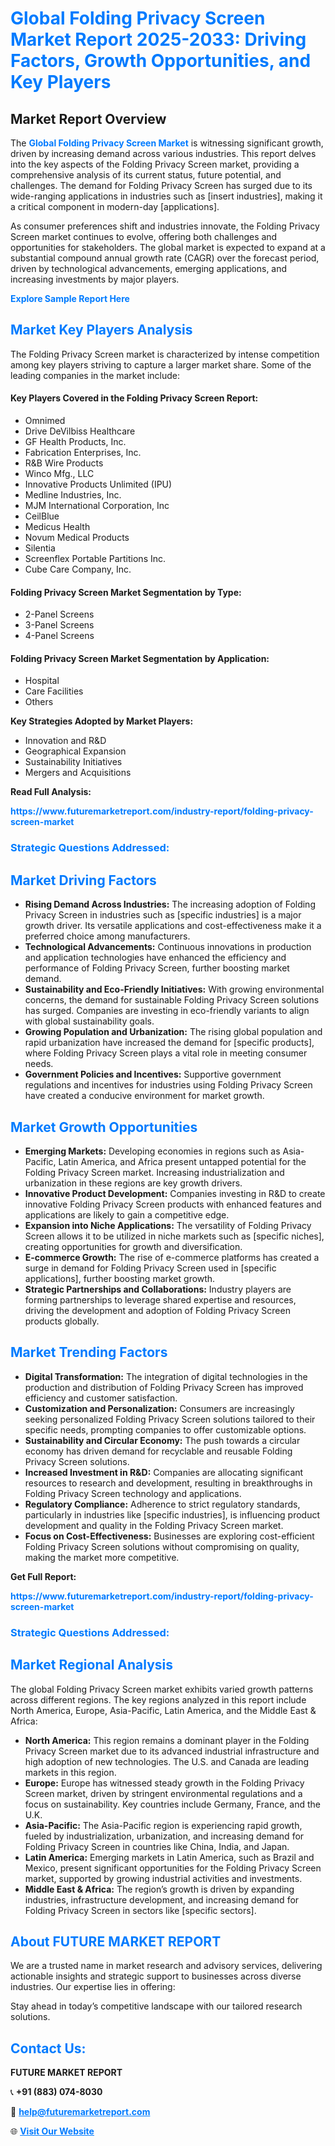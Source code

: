 <h1 style="color: #007BFF;">Global Folding Privacy Screen Market Report 2025-2033: Driving Factors, Growth Opportunities, and Key Players</h1>

<section id="overview">
<h2>Market Report Overview</h2>
<p>The <a href="https://www.futuremarketreport.com/industry-report/folding-privacy-screen-market" style="color: #007BFF; text-decoration: none;"><strong>Global Folding Privacy Screen Market</strong></a> is witnessing significant growth, driven by increasing demand across various industries. This report delves into the key aspects of the Folding Privacy Screen market, providing a comprehensive analysis of its current status, future potential, and challenges. The demand for Folding Privacy Screen has surged due to its wide-ranging applications in industries such as [insert industries], making it a critical component in modern-day [applications].</p>
<p>As consumer preferences shift and industries innovate, the Folding Privacy Screen market continues to evolve, offering both challenges and opportunities for stakeholders. The global market is expected to expand at a substantial compound annual growth rate (CAGR) over the forecast period, driven by technological advancements, emerging applications, and increasing investments by major players.</p>
</section>

<section id="overview">
<p><a href="https://www.futuremarketreport.com/request-sample/reportId=79935" style="color: #007BFF; text-decoration: none;"><strong>Explore Sample Report Here</strong></a></p>
</section>

<section id="key-players">
<h2 style="color: #007BFF;">Market Key Players Analysis</h2>
<p>The Folding Privacy Screen market is characterized by intense competition among key players striving to capture a larger market share. Some of the leading companies in the market include:</p>
<h4>Key Players Covered in the Folding Privacy Screen Report:</h4>
<ul><li>Omnimed</li><li>Drive DeVilbiss Healthcare</li><li>GF Health Products, Inc.</li><li>Fabrication Enterprises, Inc.</li><li>R&amp;B Wire Products</li><li>Winco Mfg., LLC</li><li>Innovative Products Unlimited (IPU)</li><li>Medline Industries, Inc.</li><li>MJM International Corporation, Inc</li><li>CeilBlue</li><li>Medicus Health</li><li>Novum Medical Products</li><li>Silentia</li><li>Screenflex Portable Partitions Inc.</li><li>Cube Care Company, Inc.</li></ul>
<h4>Folding Privacy Screen Market Segmentation by Type:</h4>
<ul><li>2-Panel Screens</li><li>3-Panel Screens</li><li>4-Panel Screens</li></ul>

<h4>Folding Privacy Screen Market Segmentation by Application:</h4>
<ul><li>Hospital</li><li>Care Facilities</li><li>Others</li></ul>
<p><strong>Key Strategies Adopted by Market Players:</strong></p>
<ul>
<li>Innovation and R&D</li>
<li>Geographical Expansion</li>
<li>Sustainability Initiatives</li>
<li>Mergers and Acquisitions</li>
</ul>
</section>

<section>
<p><strong>Read Full Analysis: </strong></p><a href="https://www.futuremarketreport.com/industry-report/folding-privacy-screen-market" style="color: #007BFF; text-decoration: none;"><strong>https://www.futuremarketreport.com/industry-report/folding-privacy-screen-market</strong></a>
<h3 style="color: #007BFF;">Strategic Questions Addressed:</h3>
</section>

<section id="driving-factors">
<h2 style="color: #007BFF;">Market Driving Factors</h2>
<ul>
<li><strong>Rising Demand Across Industries:</strong> The increasing adoption of Folding Privacy Screen in industries such as [specific industries] is a major growth driver. Its versatile applications and cost-effectiveness make it a preferred choice among manufacturers.</li>
<li><strong>Technological Advancements:</strong> Continuous innovations in production and application technologies have enhanced the efficiency and performance of Folding Privacy Screen, further boosting market demand.</li>
<li><strong>Sustainability and Eco-Friendly Initiatives:</strong> With growing environmental concerns, the demand for sustainable Folding Privacy Screen solutions has surged. Companies are investing in eco-friendly variants to align with global sustainability goals.</li>
<li><strong>Growing Population and Urbanization:</strong> The rising global population and rapid urbanization have increased the demand for [specific products], where Folding Privacy Screen plays a vital role in meeting consumer needs.</li>
<li><strong>Government Policies and Incentives:</strong> Supportive government regulations and incentives for industries using Folding Privacy Screen have created a conducive environment for market growth.</li>
</ul>
</section>

<section id="growth-opportunities">
<h2 style="color: #007BFF;">Market Growth Opportunities</h2>
<ul>
<li><strong>Emerging Markets:</strong> Developing economies in regions such as Asia-Pacific, Latin America, and Africa present untapped potential for the Folding Privacy Screen market. Increasing industrialization and urbanization in these regions are key growth drivers.</li>
<li><strong>Innovative Product Development:</strong> Companies investing in R&D to create innovative Folding Privacy Screen products with enhanced features and applications are likely to gain a competitive edge.</li>
<li><strong>Expansion into Niche Applications:</strong> The versatility of Folding Privacy Screen allows it to be utilized in niche markets such as [specific niches], creating opportunities for growth and diversification.</li>
<li><strong>E-commerce Growth:</strong> The rise of e-commerce platforms has created a surge in demand for Folding Privacy Screen used in [specific applications], further boosting market growth.</li>
<li><strong>Strategic Partnerships and Collaborations:</strong> Industry players are forming partnerships to leverage shared expertise and resources, driving the development and adoption of Folding Privacy Screen products globally.</li>
</ul>
</section>

<section id="trending-factors">
<h2 style="color: #007BFF;">Market Trending Factors</h2>
<ul>
<li><strong>Digital Transformation:</strong> The integration of digital technologies in the production and distribution of Folding Privacy Screen has improved efficiency and customer satisfaction.</li>
<li><strong>Customization and Personalization:</strong> Consumers are increasingly seeking personalized Folding Privacy Screen solutions tailored to their specific needs, prompting companies to offer customizable options.</li>
<li><strong>Sustainability and Circular Economy:</strong> The push towards a circular economy has driven demand for recyclable and reusable Folding Privacy Screen solutions.</li>
<li><strong>Increased Investment in R&D:</strong> Companies are allocating significant resources to research and development, resulting in breakthroughs in Folding Privacy Screen technology and applications.</li>
<li><strong>Regulatory Compliance:</strong> Adherence to strict regulatory standards, particularly in industries like [specific industries], is influencing product development and quality in the Folding Privacy Screen market.</li>
<li><strong>Focus on Cost-Effectiveness:</strong> Businesses are exploring cost-efficient Folding Privacy Screen solutions without compromising on quality, making the market more competitive.</li>
</ul>
</section>

<section>
<p><strong>Get Full Report: </strong></p><a href="https://www.futuremarketreport.com/industry-report/folding-privacy-screen-market" style="color: #007BFF; text-decoration: none;"><strong>https://www.futuremarketreport.com/industry-report/folding-privacy-screen-market</strong></a>
<h3 style="color: #007BFF;">Strategic Questions Addressed:</h3>
</section>


<section id="regional-analysis">
<h2 style="color: #007BFF;">Market Regional Analysis</h2>
<p>The global Folding Privacy Screen market exhibits varied growth patterns across different regions. The key regions analyzed in this report include North America, Europe, Asia-Pacific, Latin America, and the Middle East & Africa:</p>
<ul>
<li><strong>North America:</strong> This region remains a dominant player in the Folding Privacy Screen market due to its advanced industrial infrastructure and high adoption of new technologies. The U.S. and Canada are leading markets in this region.</li>
<li><strong>Europe:</strong> Europe has witnessed steady growth in the Folding Privacy Screen market, driven by stringent environmental regulations and a focus on sustainability. Key countries include Germany, France, and the U.K.</li>
<li><strong>Asia-Pacific:</strong> The Asia-Pacific region is experiencing rapid growth, fueled by industrialization, urbanization, and increasing demand for Folding Privacy Screen in countries like China, India, and Japan.</li>
<li><strong>Latin America:</strong> Emerging markets in Latin America, such as Brazil and Mexico, present significant opportunities for the Folding Privacy Screen market, supported by growing industrial activities and investments.</li>
<li><strong>Middle East & Africa:</strong> The region’s growth is driven by expanding industries, infrastructure development, and increasing demand for Folding Privacy Screen in sectors like [specific sectors].</li>
</ul>
</section>

<footer>
<h2 style="color: #007BFF;">About FUTURE MARKET REPORT</h2>
<p>We are a trusted name in market research and advisory services, delivering actionable insights and strategic support to businesses across diverse industries. Our expertise lies in offering:</p>

<p>Stay ahead in today’s competitive landscape with our tailored research solutions.</p>

<h2 style="color: #007BFF;">Contact Us:</h2>
<p><strong>FUTURE MARKET REPORT</strong></p>
<p>📞 <strong>+91 (883) 074-8030</strong></p>
<p>📧 <strong><a href="mailto:help@futuremarketreport.com" style="color: #007BFF;">help@futuremarketreport.com</a></strong></p>
<p>🌐 <strong><a href="https://www.futuremarketreport.com/" style="color: #007BFF;">Visit Our Website</a></strong></p>
</footer>